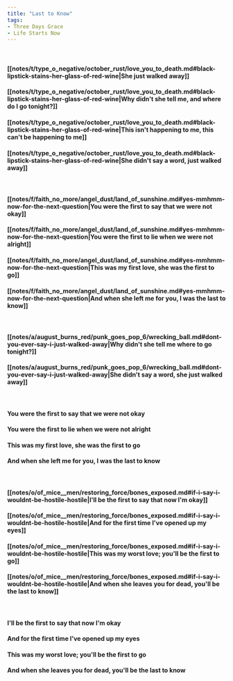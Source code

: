 ```yaml
---
title: "Last to Know"
tags:
- Three Days Grace
- Life Starts Now
---
```

&nbsp;
#### [[notes/t/type_o_negative/october_rust/love_you_to_death.md#black-lipstick-stains-her-glass-of-red-wine|She just walked away]]
#### [[notes/t/type_o_negative/october_rust/love_you_to_death.md#black-lipstick-stains-her-glass-of-red-wine|Why didn't she tell me, and where do I go tonight?]]
#### [[notes/t/type_o_negative/october_rust/love_you_to_death.md#black-lipstick-stains-her-glass-of-red-wine|This isn't happening to me, this can't be happening to me]]
#### [[notes/t/type_o_negative/october_rust/love_you_to_death.md#black-lipstick-stains-her-glass-of-red-wine|She didn't say a word, just walked away]]
&nbsp;
#### [[notes/f/faith_no_more/angel_dust/land_of_sunshine.md#yes-mmhmm-now-for-the-next-question|You were the first to say that we were not okay]]
#### [[notes/f/faith_no_more/angel_dust/land_of_sunshine.md#yes-mmhmm-now-for-the-next-question|You were the first to lie when we were not alright]]
#### [[notes/f/faith_no_more/angel_dust/land_of_sunshine.md#yes-mmhmm-now-for-the-next-question|This was my first love, she was the first to go]]
#### [[notes/f/faith_no_more/angel_dust/land_of_sunshine.md#yes-mmhmm-now-for-the-next-question|And when she left me for you, I was the last to know]]
&nbsp;
#### [[notes/a/august_burns_red/punk_goes_pop_6/wrecking_ball.md#dont-you-ever-say-i-just-walked-away|Why didn't she tell me where to go tonight?]]
#### [[notes/a/august_burns_red/punk_goes_pop_6/wrecking_ball.md#dont-you-ever-say-i-just-walked-away|She didn't say a word, she just walked away]]
&nbsp;
#### You were the first to say that we were not okay
#### You were the first to lie when we were not alright
#### This was my first love, she was the first to go
#### And when she left me for you, I was the last to know
&nbsp;
#### [[notes/o/of_mice__men/restoring_force/bones_exposed.md#if-i-say-i-wouldnt-be-hostile-hostile|I'll be the first to say that now I'm okay]]
#### [[notes/o/of_mice__men/restoring_force/bones_exposed.md#if-i-say-i-wouldnt-be-hostile-hostile|And for the first time I've opened up my eyes]]
#### [[notes/o/of_mice__men/restoring_force/bones_exposed.md#if-i-say-i-wouldnt-be-hostile-hostile|This was my worst love; you'll be the first to go]]
#### [[notes/o/of_mice__men/restoring_force/bones_exposed.md#if-i-say-i-wouldnt-be-hostile-hostile|And when she leaves you for dead, you'll be the last to know]]
&nbsp;
#### I'll be the first to say that now I'm okay
#### And for the first time I've opened up my eyes
#### This was my worst love; you'll be the first to go
#### And when she leaves you for dead, you'll be the last to know
